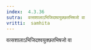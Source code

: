 ```yaml
---
index:  4.3.36
sutra:  वत्सशालाऽभिजिदश्वयुक्छतभिषजो वा
vritti:  samhita 
---
```


वत्सशालाऽभिजिदश्वयुक्छतभिषजो वा

